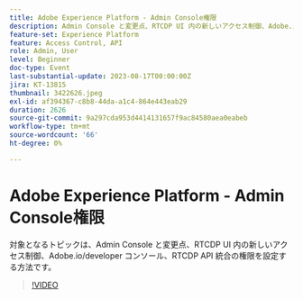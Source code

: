 ```yaml
---
title: Adobe Experience Platform - Admin Console権限
description: Admin Console と変更点、RTCDP UI 内の新しいアクセス制御、Adobe.io/developer コンソール、RTCDP API 統合の権限を設定する方法について説明します。
feature-set: Experience Platform
feature: Access Control, API
role: Admin, User
level: Beginner
doc-type: Event
last-substantial-update: 2023-08-17T00:00:00Z
jira: KT-13815
thumbnail: 3422626.jpeg
exl-id: af394367-c8b8-44da-a1c4-864e443eab29
duration: 2626
source-git-commit: 9a297cda953d4414131657f9ac84580aea0eabeb
workflow-type: tm+mt
source-wordcount: '66'
ht-degree: 0%

---
```


# Adobe Experience Platform - Admin Console権限

対象となるトピックは、Admin Console と変更点、RTCDP UI 内の新しいアクセス制御、Adobe.io/developer コンソール、RTCDP API 統合の権限を設定する方法です。

>[!VIDEO](https://video.tv.adobe.com/v/3422626/?learn=on)
